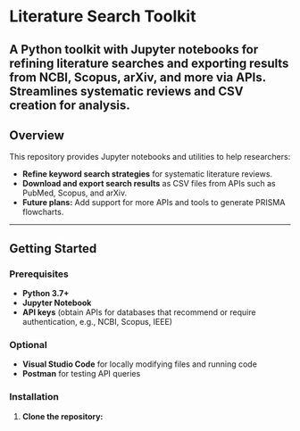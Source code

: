 # Literature Search Toolkit
A Python toolkit with Jupyter notebooks for refining literature searches and exporting results from NCBI, Scopus, arXiv, and more via APIs. Streamlines systematic reviews and CSV creation for analysis.
---

## Overview

This repository provides Jupyter notebooks and utilities to help researchers:
- **Refine keyword search strategies** for systematic literature reviews.
- **Download and export search results** as CSV files from APIs such as PubMed, Scopus, and arXiv.
- **Future plans:** Add support for more APIs and tools to generate PRISMA flowcharts.

---

## Getting Started

### Prerequisites

- **Python 3.7+**
- **Jupyter Notebook**
- **API keys** (obtain APIs for databases that recommend or require authentication, e.g., NCBI, Scopus, IEEE)

### Optional

- **Visual Studio Code** for locally modifying files and running code
- **Postman** for testing API queries

### Installation

1. **Clone the repository:**

